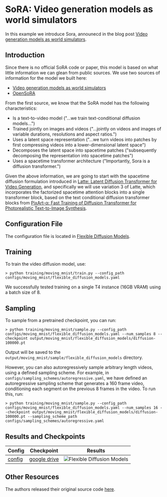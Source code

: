 # SoRA: Video generation models as world simulators

In this example we introduce Sora, announecd in the blog post [Video generation models as world simulators](https://openai.com/index/video-generation-models-as-world-simulators/).

## Introduction

Since there is no official SoRA code or paper, this model is based on what little information we can glean from public sources. We use two sources of information for the model we built here:

- [Video generation models as world simulators](https://openai.com/index/video-generation-models-as-world-simulators/)
- [OpenSoRA](https://github.com/hpcaitech/Open-Sora/blob/main/docs/report_01.md)

From the first source, we know that the SoRA model has the following characteristics:

- Is a text-to-video model ("...we train text-conditional diffusion models...")
- Trained jointly on images and videos ("...jointly on videos and images of variable durations, resolutions and aspect ratios.")
- Uses a latent space representation ("...we turn videos into patches by first compressing videos into a lower-dimensional latent space")
- Decomposes the latent space into spacetime patches ("subsequently decomposing the representation into spacetime patches")
- Uses a spacetime transformer architecture ("Importantly, Sora is a diffusion transformer.")

Given the above information, we are going to start with the spacetime diffusion formulation introduced in [Latte: Latent Diffusion Transformer for Video Generation](https://arxiv.org/abs/2401.03048), and specifically we will use variation 3 of Latte, which incorporates the factorized spacetime attention blocks into a single transformer block, based on the text conditional diffusion transformer blocks from  [PixArt-α: Fast Training of Diffusion Transformer for Photorealistic Text-to-Image Synthesis](https://arxiv.org/abs/2310.00426).

## Configuration File

The configuration file is located in [Flexible Diffusion Models](https://github.com/swookey-thinky/video_diffusion/blob/main/configs/moving_mnist/flexible_diffusion_models.yaml).

## Training

To train the video diffusion model, use:

```
> python training/moving_mnist/train.py --config_path configs/moving_mnist/flexible_diffusion_models.yaml
```

We successfully tested training on a single T4 instance (16GB VRAM) using a batch size of 8.

## Sampling

To sample from a pretrained checkpoint, you can run:

```
> python training/moving_mnist/sample.py --config_path configs/moving_mnist/flexible_diffusion_models.yaml --num_samples 8 --checkpoint output/moving_mnist/flexible_diffusion_models/diffusion-100000.pt
```

Output will be saved to the `output/moving_mnist/sample/flexible_diffusion_models` directory.

However, you can also autoregressively sample arbitrary length videos, using a defined sampling scheme. For example, in `configs/sampling_schemes/autoregressive.yaml`, we have defined an autoregressive sampling scheme that generates a 160 frame video, conditioning each segment on the previous 8 frames in the video. To run this, run:

```
> python training/moving_mnist/sample.py --config_path configs/moving_mnist/flexible_diffusion_models.yaml --num_samples 16 --checkpoint output/moving_mnist/flexible_diffusion_models/diffusion-100000.pt --sampling_scheme_path configs/sampling_schemes/autoregressive.yaml
```

## Results and Checkpoints

| Config | Checkpoint | Results
| ------ | ---------- | -------
| [config](https://github.com/swookey-thinky/video_diffusion/blob/main/configs/moving_mnist/flexible_diffusion_models.yaml) | [google drive](https://drive.google.com/file/d/1rDX-sioy4B3uUFjQfQnmZ5ASzIE7V5gb/view?usp=sharing) | ![Flexible Diffusion Models](https://drive.google.com/uc?export=view&id=1B2raR3_suRf8qAUP4jzi8YIwka-UHwrU)

## Other Resources

The authors released their original source code [here](https://github.com/plai-group/flexible-video-diffusion-modeling).
